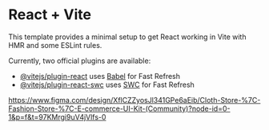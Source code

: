 # React + Vite

This template provides a minimal setup to get React working in Vite with HMR and some ESLint rules.

Currently, two official plugins are available:

- [@vitejs/plugin-react](https://github.com/vitejs/vite-plugin-react/blob/main/packages/plugin-react/README.md) uses [Babel](https://babeljs.io/) for Fast Refresh
- [@vitejs/plugin-react-swc](https://github.com/vitejs/vite-plugin-react-swc) uses [SWC](https://swc.rs/) for Fast Refresh



https://www.figma.com/design/XflCZZyosJl341GPe6aEib/Cloth-Store-%7C-Fashion-Store-%7C-E-commerce-UI-Kit-(Community)?node-id=0-1&p=f&t=97KMrgi9uV4jVlfs-0